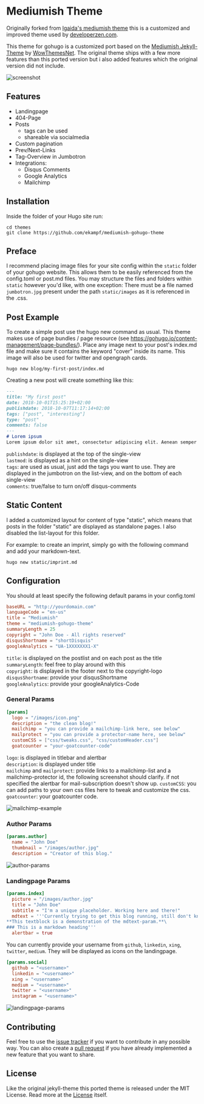# Mediumish Theme

Originally forked from [lgaida's mediumish theme](https://github.com/lgaida/mediumish-gohugo-theme) this
is a customized and improved theme used by [developerzen.com](https://developerzen.com).

This theme for gohugo is a customized port based on the [Mediumish Jekyll-Theme](//github.com/wowthemesnet/mediumish-theme-jekyll) by [WowThemesNet](//github.com/wowthemesnet). The original theme ships with a few more features than this ported version but i also added features which the original version did not include.

![screenshot](https://raw.githubusercontent.com/ekampf/mediumish-gohugo-theme/master/images/screenshot.png)

## Features

+ Landingpage
+ 404-Page
+ Posts
  + tags can be used
  + shareable via socialmedia
+ Custom pagination
+ Prev/Next-Links
+ Tag-Overview in Jumbotron
+ Integrations:
  + Disqus Comments
  + Google Analytics
  + Mailchimp

## Installation

Inside the folder of your Hugo site run:

```shell
cd themes
git clone https://github.com/ekampf/mediumish-gohugo-theme
```

## Preface

I recommend placing image files for your site config within the `static` folder of your gohugo website. This allows them to be easily referenced from the config.toml or post.md files. You may structure the files and folders within `static` however you'd like, with one exception: There must be a file named `jumbotron.jpg` present under the path `static/images` as it is referenced in the .css.

## Post Example

To create a simple post use the hugo new command as usual.
This theme makes use of page bundles / page resource (see <https://gohugo.io/content-management/page-bundles/>).
Place any image next to your post's index.md file and make sure it contains the keyword "cover" inside its name.
This image will also be used for twitter and opengraph cards.

```shell
hugo new blog/my-first-post/index.md
```

Creating a new post will create something like this:

```markdown
---
title: "My first post"
date: 2018-10-01T15:25:19+02:00
publishdate: 2018-10-07T11:17:14+02:00
tags: ["post", "interesting"]
type: "post"
comments: false
---
# Lorem ipsum
Lorem ipsum dolor sit amet, consectetur adipiscing elit. Aenean semper libero quis dictum dapibus. Nulla egestas vitae augue eu rutrum. Duis ullamcorper dictum ipsum. Interdum et malesuada fames ac ante ipsum primis in faucibus. Suspendisse tortor dui, fermentum non dapibus id, volutpat non odio.
```

`publishdate`: is displayed at the top of the single-view\
`lastmod`: is displayed as a hint on the single-view\
`tags`: are used as usual, just add the tags you want to use. They are displayed in the jumbotron on the list-view, and on the bottom of each single-view\
`comments`: true/false to turn on/off disqus-comments

## Static Content

I added a customized layout for content of type "static", which means that posts in the folder "static" are displayed as standalone pages. I also disabled the list-layout for this folder.

For example: to create an imprint, simply go with the following command and add your markdown-text.

```shell
hugo new static/imprint.md
```

## Configuration

You should at least specify the following default params in your config.toml

```toml
baseURL = "http://yourdomain.com"
languageCode = "en-us"
title = "Mediumish"
theme = "mediumish-gohugo-theme"
summaryLength = 25
copyright = "John Doe - All rights reserved"
disqusShortname = "shortDisquis"
googleAnalytics = "UA-1XXXXXXX1-X"
```

`title`: is displayed on the postlist and on each post as the title\
`summaryLength`: feel free to play around with this\
`copyright`: is displayed in the footer next to the copyright-logo\
`disqusShortname`: provide your disqusShortname\
`googleAnalytics`: provide your googleAnalytics-Code

### General Params

```toml
[params]
  logo = "/images/icon.png"
  description = "the clean blog!"
  mailchimp = "you can provide a mailchimp-link here, see below"
  mailprotect = "you can provide a protector-name here, see below"
  customCSS = ["css/tweaks.css", "css/customHeader.css"]
  goatcounter = "your-goatcounter-code"
```

`logo`: is displayed in titlebar and alertbar\
`description`: is displayed under title\
`mailchimp` and `mailprotect`: provide links to a mailchimp-list and a mailchimp-protector id, the following screenshot should clarify. if not specified the alertbar for mail-subscription doesn't show up.
`customCSS`: you can add paths to your own css files here to tweak and customize the css.
`goatcounter`: your goatcounter code.

![mailchimp-example](https://raw.githubusercontent.com/ekampf/mediumish-gohugo-theme/master/images/mailchimp.png)

### Author Params

```toml
[params.author]
  name = "John Doe"
  thumbnail = "/images/author.jpg"
  description = "Creator of this blog."
```

![author-params](https://raw.githubusercontent.com/ekampf/mediumish-gohugo-theme/master/images/authorpost.png)

### Landingpage Params

```toml
[params.index]
  picture = "/images/author.jpg"
  title = "John Doe"
  subtitle = "I'm a unique placeholder. Working here and there!"
  mdtext = '''Currently trying to get this blog running, still don't know what the blog will be about!\
**This textblock is a demonstration of the mdtext-param.**\
### This is a markdown heading'''
  alertbar = true
```

You can currently provide your username from `github`, `linkedin`, `xing`, `twitter`, `medium`. They will be displayed as icons on the landingpage.

```toml
[params.social]
  github = "<username>"
  linkedin = "<username>"
  xing = "<username>"
  medium = "<username>"
  twitter = "<username>"
  instagram = "<username>"
```

![landingpage-params](https://raw.githubusercontent.com/ekampf/mediumish-gohugo-theme/master/images/landing.png)

## Contributing

Feel free to use the [issue tracker](//github.com/ekampf/mediumish-gohugo-theme/issues) if you want to contribute in any possible way.
You can also create a [pull request](//github.com/ekampf/mediumish-gohugo-theme/pulls) if you have already implemented a new feature that you want to share.

## License

Like the original jekyll-theme this ported theme is released under the MIT License. Read more at the [License](//github.com/ekampf/mediumish-gohugo-theme/blob/master/LICENSE) itself.
